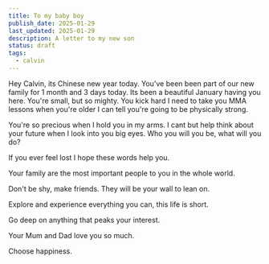 ```yaml
---
title: To my baby boy
publish_date: 2025-01-29
last_updated: 2025-01-29
description: A letter to my new son
status: draft
tags:
  - calvin
---
```

Hey Calvin, its Chinese new year today. You've been been part of our new family for 1 month and 3 days today. Its been a beautiful January having you here. You're small, but so mighty. You kick hard I need to take you MMA lessons when you're older I can tell you're going to be physically strong.

You're so precious when I hold you in my arms. I cant but help think about your future when I look into you big eyes. Who you will you be, what will you do? 

If you ever feel lost I hope these words help you. 

Your family are the most important people to you in the whole world.

Don't be shy, make friends. They will be your wall to lean on.

Explore and experience everything you can, this life is short.

Go deep on anything that peaks your interest.

Your Mum and Dad love you so much.

Choose happiness.



